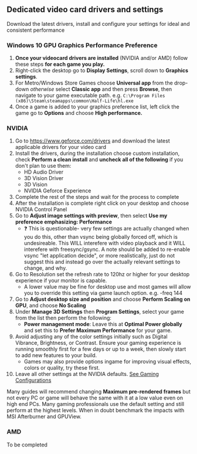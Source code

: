 ## Dedicated video card drivers and settings
Download the latest drivers, install and configure your settings for ideal and consistent performance

### Windows 10 GPU Graphics Performance Preference
1. **Once your videocard drivers are installed** (NVIDIA and/or AMD) follow these steps **for each game you play.**
2. Right-click the desktop go to **Display Settings**, scroll down to **Graphics settings**.
3. For Metro/Windows Store Games choose **Universal app** from the drop-down *otherwise* select **Classic app** and then press **Browse**, then navigate to your game executable path. e.g. `C:\Program Files (x86)\Steam\steamapps\common\Half-Life\hl.exe`
4. Once a game is added to your graphics preference list, left click the game go to **Options** and choose **High performance.**

### NVIDIA
1. Go to https://www.geforce.com/drivers and download the latest applicable drivers for your video card
2. Install the drivers, during the installation choose custom installation, check **Perform a clean install** and **uncheck all of the following** if you don't plan to use them:
   - HD Audio Driver
   - 3D Vision Driver
   - 3D Vision 
   - NVIDIA Geforce Experience
3. Complete the rest of the steps and wait for the process to complete
4. After the installation is complete right click on your desktop and choose NVIDIA Control Panel
5. Go to **Adjust image settings with preview**, then select **Use my preference emphasizing: Performance**
   - ❓ This is questionable- very few settings are actually changed when you do this, other than vsync being globally forced off, which is undesireable. This WILL interefere with video playback and it WILL interefere with freesync/gsync. A note should be added to re-enable vsync "let application decide", or more realistically, just do not suggest this and instead go over the actually relevant settings to change, and why.
6. Go to Resolution set the refresh rate to 120hz or higher for your desktop experience if your monitor is capable.
   - A lower value may be fine for desktop use and most games will allow you to override this setting via game launch option. e.g. -freq 144
7. Go to **Adjust desktop size and position** and choose **Perform Scaling on GPU**, and choose **No Scaling**
8. Under **Manage 3D Settings** then **Program Settings**, select your game from the list then perform the following: 
   - **Power management mode**: Leave this at **Optimal Power globally** and set this to **Prefer Maximum Performance** for your game.
9. Avoid adjusting any of the color settings initially such as Digital Vibrance, Brightness, or Contrast. Ensure your gaming experience is running smoothly first for a few days or up to a week, then slowly start to add new features to your build.
   - Games may also provide options ingame for improving visual effects, colors or quality, try these first.
11. Leave all other settings at the NVIDIA defaults. [See Gaming Configurations](../GAMECONFIGS/README.md)

Many guides will recommend changing **Maximum pre-rendered frames** but not every PC or game will behave the same with it at a low value even on high end PCs. Many gaming professionals use the default setting and still perform at the highest levels. When in doubt benchmark the impacts with MSI Afterburner and GPUView.

### AMD
To be completed
